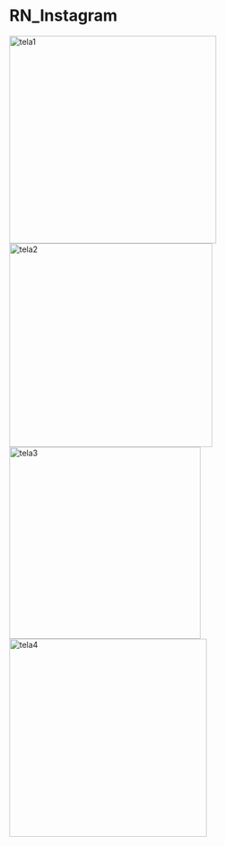# RN_Instagram

<img width="369" alt="tela1" src="https://user-images.githubusercontent.com/110671159/215329125-b39192e3-0aa2-4132-8398-39bd55a2b5cd.png">
<img width="362" alt="tela2" src="https://user-images.githubusercontent.com/110671159/215329147-d78d3864-3086-4167-8816-1477860d3e6c.png">
<img width="341" alt="tela3" src="https://user-images.githubusercontent.com/110671159/215329154-c92b2da7-6538-4cc9-96ec-3d0ab64c401f.png">
<img width="352" alt="tela4" src="https://user-images.githubusercontent.com/110671159/215329183-d1b5a071-e542-4da9-a821-0b5ec1926ac0.png">
